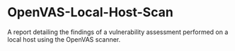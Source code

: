 # OpenVAS-Local-Host-Scan
A report detailing the findings of a vulnerability assessment performed on a local host using the OpenVAS scanner.
